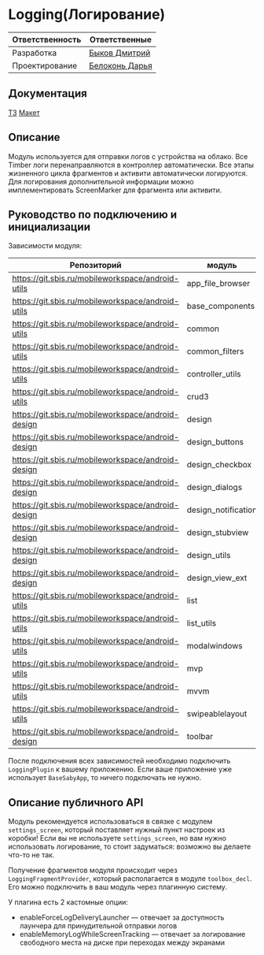 # Logging(Логирование)
| Ответственность | Ответственные |
|-----------------|---------------|
| Разработка | [Быков Дмитрий](https://online.sbis.ru/person/1aee1e1d-892b-480e-8131-b6386b5b7bc0) |
| Проектирование | [Белоконь Дарья](https://online.sbis.ru/person/02f7bcd0-51ab-4c30-9505-a300360046b4) |

## Документация
[ТЗ](https://online.sbis.ru/shared/disk/f508bf9d-bf7f-4652-8c0d-f9fcab28dab9)
[Макет](http://axure.tensor.ru/platform_8/#g=1&p=%D0%BB%D0%BE%D0%B3%D0%B8%D1%80%D0%BE%D0%B2%D0%B0%D0%BD%D0%B8%D0%B5_%D0%B2_%D0%BC%D0%BF)

## Описание
Модуль используется для отправки логов с устройства на облако. Все Timber логи перенаправляются в
контроллер автоматически. Все этапы жизненного цикла фрагментов и активити автоматически логируются.
Для логирования дополнительной информации можно имплементировать ScreenMarker для фрагмента или
активити.

## Руководство по подключению и инициализации
Зависимости модуля:

| Репозиторий | модуль |
|-----------------|---------------|
|<https://git.sbis.ru/mobileworkspace/android-utils>|app_file_browser|
|<https://git.sbis.ru/mobileworkspace/android-utils>|base_components|
|<https://git.sbis.ru/mobileworkspace/android-utils>|common|
|<https://git.sbis.ru/mobileworkspace/android-utils>|common_filters|
|<https://git.sbis.ru/mobileworkspace/android-utils>|controller_utils|
|<https://git.sbis.ru/mobileworkspace/android-utils>|crud3|
|<https://git.sbis.ru/mobileworkspace/android-design>|design|
|<https://git.sbis.ru/mobileworkspace/android-design>|design_buttons|
|<https://git.sbis.ru/mobileworkspace/android-design>|design_checkbox|
|<https://git.sbis.ru/mobileworkspace/android-design>|design_dialogs|
|<https://git.sbis.ru/mobileworkspace/android-design>|design_notification|
|<https://git.sbis.ru/mobileworkspace/android-design>|design_stubview|
|<https://git.sbis.ru/mobileworkspace/android-design>|design_utils|
|<https://git.sbis.ru/mobileworkspace/android-design>|design_view_ext|
|<https://git.sbis.ru/mobileworkspace/android-utils>|list|
|<https://git.sbis.ru/mobileworkspace/android-utils>|list_utils|
|<https://git.sbis.ru/mobileworkspace/android-utils>|modalwindows|
|<https://git.sbis.ru/mobileworkspace/android-utils>|mvp|
|<https://git.sbis.ru/mobileworkspace/android-utils>|mvvm|
|<https://git.sbis.ru/mobileworkspace/android-utils>|swipeablelayout|
|<https://git.sbis.ru/mobileworkspace/android-design>|toolbar|

После подключения всех зависимостей необходимо подключить `LoggingPlugin` к вашему приложению.
Если ваше приложение уже использует `BaseSabyApp`, то ничего подключать не нужно.

## Описание публичного API
Модуль рекомендуется использоваться в связке с модулем `settings_screen`, который поставляет нужный
пункт настроек из коробки! Если вы не используете `settings_screen`, но вам нужно использовать
логирование, то стоит задуматься: возможно вы делаете что-то не так.

Получение фрагментов модуля происходит через `LoggingFragmentProvider`, который располагается
в модуле `toolbox_decl`. Его можно подключить в ваш модуль через плагинную систему.

У плагина есть 2 кастомные опции:
- enableForceLogDeliveryLauncher — отвечает за доступность лаунчера для принудительной
отправки логов
- enableMemoryLogWhileScreenTracking — отвечает за логирование свободного места на диске 
при переходах между экранами